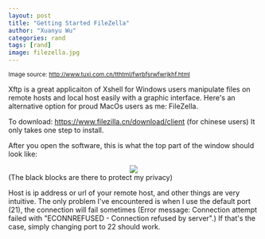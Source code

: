 ```yaml
---
layout: post
title: "Getting Started FileZella"
author: "Xuanyu Wu"
categories: rand
tags: [rand]
image: filezella.jpg
---
```


<sub>Image source: http://www.tuxi.com.cn/tthtml/fwrbfsrwfwrjkhf.html</sub>

Xftp is a great applicaiton of Xshell for Windows users manipulate files on remote hosts and local host easily with a graphic interface. Here's an alternative option for proud MacOs users as me: FileZella.

To download: https://www.filezilla.cn/download/client (for chinese users) It only takes one step to install.

After you open the software, this is what the top part of the window should look like:
<div style="text-align:center"><img src='https://raw.githubusercontent.com/xuanyuw/Blog/gh-pages/_posts/20190812_filezella/top.png'></div>
(The black blocks are there to protect my privacy)

Host is ip address or url of your remote host, and other things are very intuitive.
The only problem I've encountered is when I use the default port (21), the connection will fail sometimes (Error message: Connection attempt failed with "ECONNREFUSED - Connection refused by server".)
If that's the case, simply changing port to 22 should work.
